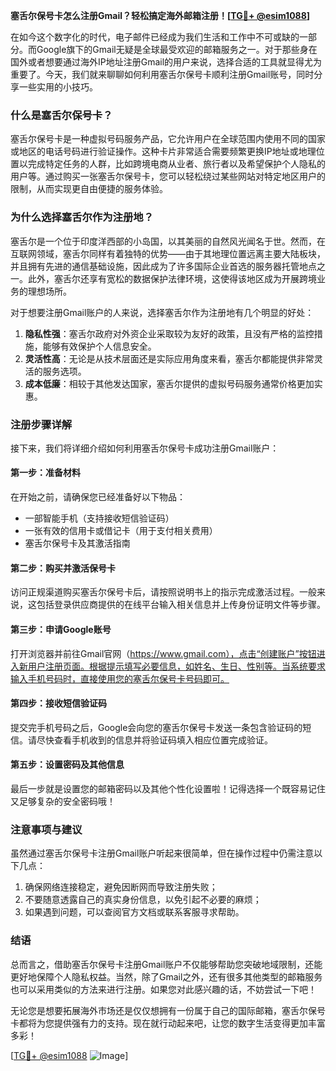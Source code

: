 **塞舌尔保号卡怎么注册Gmail？轻松搞定海外邮箱注册！[[TG💪+ @esim1088](https://t.me/s/esim1088)]**

在如今这个数字化的时代，电子邮件已经成为我们生活和工作中不可或缺的一部分。而Google旗下的Gmail无疑是全球最受欢迎的邮箱服务之一。对于那些身在国外或者想要通过海外IP地址注册Gmail的用户来说，选择合适的工具就显得尤为重要了。今天，我们就来聊聊如何利用塞舌尔保号卡顺利注册Gmail账号，同时分享一些实用的小技巧。

### 什么是塞舌尔保号卡？

塞舌尔保号卡是一种虚拟号码服务产品，它允许用户在全球范围内使用不同的国家或地区的电话号码进行验证操作。这种卡片非常适合需要频繁更换IP地址或地理位置以完成特定任务的人群，比如跨境电商从业者、旅行者以及希望保护个人隐私的用户等。通过购买一张塞舌尔保号卡，您可以轻松绕过某些网站对特定地区用户的限制，从而实现更自由便捷的服务体验。

### 为什么选择塞舌尔作为注册地？

塞舌尔是一个位于印度洋西部的小岛国，以其美丽的自然风光闻名于世。然而，在互联网领域，塞舌尔同样有着独特的优势——由于其地理位置远离主要大陆板块，并且拥有先进的通信基础设施，因此成为了许多国际企业首选的服务器托管地点之一。此外，塞舌尔还享有宽松的数据保护法律环境，这使得该地区成为开展跨境业务的理想场所。

对于想要注册Gmail账户的人来说，选择塞舌尔作为注册地有几个明显的好处：
1. **隐私性强**：塞舌尔政府对外资企业采取较为友好的政策，且没有严格的监控措施，能够有效保护个人信息安全。
2. **灵活性高**：无论是从技术层面还是实际应用角度来看，塞舌尔都能提供非常灵活的服务选项。
3. **成本低廉**：相较于其他发达国家，塞舌尔提供的虚拟号码服务通常价格更加实惠。

### 注册步骤详解

接下来，我们将详细介绍如何利用塞舌尔保号卡成功注册Gmail账户：

#### 第一步：准备材料
在开始之前，请确保您已经准备好以下物品：
- 一部智能手机（支持接收短信验证码）
- 一张有效的信用卡或借记卡（用于支付相关费用）
- 塞舌尔保号卡及其激活指南

#### 第二步：购买并激活保号卡
访问正规渠道购买塞舌尔保号卡后，请按照说明书上的指示完成激活过程。一般来说，这包括登录供应商提供的在线平台输入相关信息并上传身份证明文件等步骤。

#### 第三步：申请Google账号
打开浏览器并前往Gmail官网（https://www.gmail.com），点击“创建账户”按钮进入新用户注册页面。根据提示填写必要信息，如姓名、生日、性别等。当系统要求输入手机号码时，直接使用您的塞舌尔保号卡号码即可。

#### 第四步：接收短信验证码
提交完手机号码之后，Google会向您的塞舌尔保号卡发送一条包含验证码的短信。请尽快查看手机收到的信息并将验证码填入相应位置完成验证。

#### 第五步：设置密码及其他信息
最后一步就是设置您的邮箱密码以及其他个性化设置啦！记得选择一个既容易记住又足够复杂的安全密码哦！

### 注意事项与建议

虽然通过塞舌尔保号卡注册Gmail账户听起来很简单，但在操作过程中仍需注意以下几点：
1. 确保网络连接稳定，避免因断网而导致注册失败；
2. 不要随意透露自己的真实身份信息，以免引起不必要的麻烦；
3. 如果遇到问题，可以查阅官方文档或联系客服寻求帮助。

### 结语

总而言之，借助塞舌尔保号卡注册Gmail账户不仅能够帮助您突破地域限制，还能更好地保障个人隐私权益。当然，除了Gmail之外，还有很多其他类型的邮箱服务也可以采用类似的方法来进行注册。如果您对此感兴趣的话，不妨尝试一下吧！

无论您是想要拓展海外市场还是仅仅想拥有一份属于自己的国际邮箱，塞舌尔保号卡都将为您提供强有力的支持。现在就行动起来吧，让您的数字生活变得更加丰富多彩！

[[TG💪+ @esim1088](https://t.me/s/esim1088) ![Image](https://i.postimg.cc/4NQfJmqS/Snipaste-2025-05-13-00-14-12.png)]